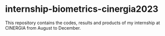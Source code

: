 # internship-biometrics-cinergia2023
This repository contains the codes, results and products of my internship at CINERGIA from August to December.
